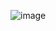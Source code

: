 ![image](https://github.com/Ileana2199/BlogDeCaf-/assets/124406774/4c0f02f8-e346-4a63-91b9-32c53fd95239)

